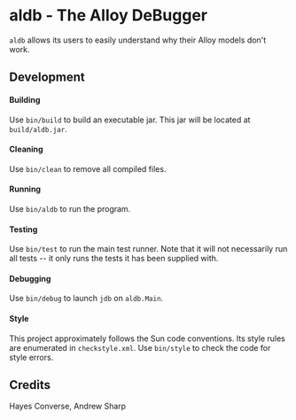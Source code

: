 aldb - The Alloy DeBugger
=========================

`aldb` allows its users to easily understand why their Alloy models don't work.

Development
-----------

#### Building
Use `bin/build` to build an executable jar. This jar will be located at
`build/aldb.jar`.

#### Cleaning
Use `bin/clean` to remove all compiled files.

#### Running
Use `bin/aldb` to run the program.

#### Testing
Use `bin/test` to run the main test runner. Note that it will not
necessarily run all tests -- it only runs the tests it has been supplied
with.

#### Debugging
Use `bin/debug` to launch `jdb` on `aldb.Main`.

#### Style
This project approximately follows the Sun code conventions. Its style
rules are enumerated in `checkstyle.xml`. Use `bin/style` to check the
code for style errors.

Credits
-------
Hayes Converse, Andrew Sharp
